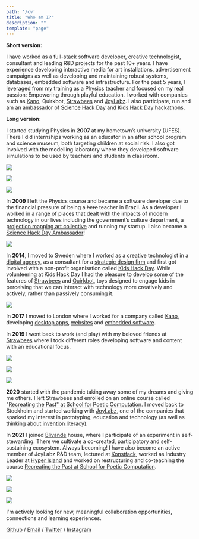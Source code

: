 ```yaml
---
path: '/cv'
title: "Who am I?"
description: ""
template: "page"
---
```


**Short version:**

I have worked as a full-stack software developer, creative technologist, consultant and leading R&D projects for the past 10+ years. I have experience developing interactive media for art installations, advertisement campaigns as well as developing and maintaining robust systems, databases, embedded software and infrastructure. For the past 5 years, I leveraged from my training as a Physics teacher and focused on my real passion: Empowering through playful education. I worked with companies such as [Kano](https://kano.me), Quirkbot, [Strawbees](https://strawbees.com/) and [JoyLabz](https://joylabz.com/). I also participate, run and am an ambassador of [Science Hack Day](http://sciencehackday.org/ambassador/) and [Kids Hack Day](https://www.kidshackday.com/about) hackathons.

**Long version:**

I started studying Physics in **2007** at my hometown’s university (UFES). There I did internships working as an educator in an after school program and science museum, both targeting children at social risk. I also got involved with the modelling laboratory where they developed software simulations to be used by teachers and students in classroom.

<div class="row">

<div>

![](./muris_eaf.jpg)

</div>

<div>

![](./muris_capacete.jpg)

</div>

<div>

![](./muris_infinito.jpg)

</div>

</div>

In **2009** I left the Physics course and became a software developer due to the financial pressure of being a <del>hero</del> teacher in Brazil. As a developer I worked in a range of places that dealt with the impacts of modern technology in our lives including the government’s culture department, a [projection mapping art collective](https://www.youtube.com/watch?v=Cp4usRl-nSg) and running my startup. I also became a [Science Hack Day Ambassador](http://sciencehackday.org/ambassador/)!

![](./science_hack_day.jpg)

In **2014**, I moved to Sweden where I worked as a creative technologist in a [digital agency](https://oakwood.se/), as a consultant for a [strategic design firm](https://www.designit.com/) and first got involved with a non-profit organisation called [Kids Hack Day](http://www.kidshackday.com/). While volunteering at Kids Hack Day I had the pleasure to develop some of the features of [Strawbees](https://strawbees.com/) and [Quirkbot](https://www.quirkbot.com/), toys designed to engage kids in perceiving that we can interact with technology more creatively and actively, rather than passively consuming it.

![](./quirkbot_kickstarter.png)

In **2017** I moved to London where I worked for a company called [Kano](https://kano.me/), developing [desktop apps](https://kano.me/landing/app/uk), [websites](https://world.kano.me/challenges) and [embedded software](https://murilopolese.github.io/kano-pixel-kit-pixel32-docs/).

In **2019** I went back to work (and play) with my beloved friends at [Strawbees](https://strawbees.com/) where I took different roles developing software and content with an educational focus.


<div class="row">

<div>

![](./muris.jpg)

</div>

<div>

![](./strawbees_team.jpg)

</div>

<div>

![](./muris_strawbees.jpg)

</div>

</div>

**2020** started with the pandemic taking away some of my dreams and giving me others. I left Strawbees and enrolled on an online course called ["Recreating the Past" at School for Poetic Computation](https://sfpc.io/recreatingthepast-spring2020/). I moved back to Stockholm and started working with [JoyLabz](https://joylabz.com/), one of the companies that sparked my interest in prototyping, education and technology (as well as thinking about [invention literacy](https://www.youtube.com/watch?v=ibrwte1QqUE)).

In **2021** I joined [Blivande](https://blivande.com) house, where I participate of an experiment in self-stewarding. There we cultivate a co-created, participatory and self-sustaining ecosystem. Always becoming! I have also become an active member of JoyLabz R&D team, lectured at [Konstfack](https://www.konstfack.se/en/), worked as Industry Leader at [Hyper Island](https://www.hyperisland.com/) and worked on restructuring and co-teaching the course [Recreating the Past at School for Poetic Computation](https://sfpc.io/fall-2021/rtp/index.html).

<div class="row">

<div>

![](./sfpc_rtp_teachers.jpg)

</div>

<div>

![](./konstfack_2021_gallery.jpg)

</div>

<div>

![](./hi_jonas.jpg)

</div>

</div>

I'm actively looking for new, meaningful collaboration opportunities, connections and learning experiences.

[Github](https://github.com/murilopolese) / [Email](mailto:murilopolese+dotcom@gmail.com) / [Twitter](https://twitter.com/murilopolese) / [Instagram](https://instagram.com/murilopolese)
